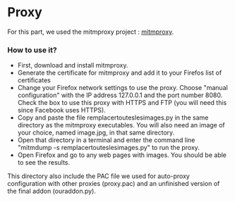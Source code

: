 # Proxy
 For this part, we used the mitmproxy project : [mitmproxy](https://mitmproxy.org/). 


### How to use it?
* First, download and install mitmproxy.
* Generate the certificate for mitmproxy and add it to your Firefos list of certificates
* Change your Firefox network settings to use the proxy. Choose "manual configuration" with the IP address 127.0.0.1 and the port number 8080. Check the box to use this proxy with HTTPS and FTP (you will need this since Facebook uses HTTPS).
* Copy and paste the file remplacertouteslesimages.py in the same directory as the mitmproxy executables. You will also need an image of your choice, named image.jpg, in that same directory.
* Open that directory in a terminal and enter the command line "mitmdump -s remplacertouteslesimages.py" to run the proxy.
* Open Firefox and go to any web pages with images. You should be able to see the results.

This directory also include the PAC file we used for auto-proxy configuration with other proxies (proxy.pac) and an unfinished version of the final addon (ouraddon.py).
